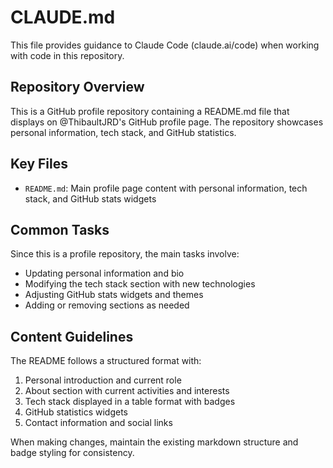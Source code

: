 # CLAUDE.md

This file provides guidance to Claude Code (claude.ai/code) when working with code in this repository.

## Repository Overview

This is a GitHub profile repository containing a README.md file that displays on @ThibaultJRD's GitHub profile page. The repository showcases personal information, tech stack, and GitHub statistics.

## Key Files

- `README.md`: Main profile page content with personal information, tech stack, and GitHub stats widgets

## Common Tasks

Since this is a profile repository, the main tasks involve:
- Updating personal information and bio
- Modifying the tech stack section with new technologies
- Adjusting GitHub stats widgets and themes
- Adding or removing sections as needed

## Content Guidelines

The README follows a structured format with:
1. Personal introduction and current role
2. About section with current activities and interests
3. Tech stack displayed in a table format with badges
4. GitHub statistics widgets
5. Contact information and social links

When making changes, maintain the existing markdown structure and badge styling for consistency.